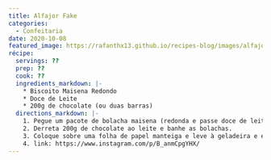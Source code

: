 ```yaml
---
title: Alfajor Fake
categories: 
  - Confeitaria
date: 2020-10-08
featured_image: https://rafanthx13.github.io/recipes-blog/images/alfajor-fake.jpg
récipe:
  servings: ??
  prep: ??
  cook: ??
  ingredients_markdown: |-
    * Biscoito Maisena Redondo
    * Doce de Leite
    * 200g de chocolate (ou duas barras)
  directions_markdown: |-
    1. Pegue um pacote de bolacha maisena (redonda e passe doce de leite nela. Passe o dedo nas laterais pro doce de leite ficar retinho
    2. Derreta 200g de chocolate ao leite e banhe as bolachas.
    3. Coloque sobre uma folha de papel manteiga e leve à geladeira e espere o chocolate endurecer
    4. link: https://www.instagram.com/p/B_anmCpgYHX/
---
```

